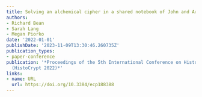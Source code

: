 ```yaml
---
title: Solving an alchemical cipher in a shared notebook of John and Arthur Dee
authors:
- Richard Bean
- Sarah Lang
- Megan Piorko
date: '2022-01-01'
publishDate: '2023-11-09T13:30:46.260735Z'
publication_types:
- paper-conference
publication: '*Proceedings of the 5th International Conference on Historical Cryptology
  (HistoCrypt 2022)*'
links:
- name: URL
  url: https://doi.org/10.3384/ecp188388
---
```

